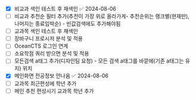 

- [x] 비교과 색인 테스트 후 재색인 ✅ 2024-08-06
- [ ] 비교과 추천순 필터 추가(추천이 가장 위로 올라가게- 추천순위는 랭크별(현재만), 나머지는 종료임박순)
      - 빈값검색에도 추가해야됨
- [ ] 교과목 색인 테스트 후 재색인
- [ ] 장바구니 프로시저 분석 및 적용
- [ ] OceanCTS 로그인 연계
- [ ] 소요학점 쿼리 받으면 분석 및 적용
- [ ] 모든검색 a태그 추가(디자인팀 요청) - 모든 검색 a태그를 바깥에(기존 a태그는 유지) 위치
- [x] 메인화면 전공정보 안나옴 ✅ 2024-08-06
- [ ] 교과목 최근편성에 학년 추가
- [ ] 메인 추천 편성시기 교과목 학년 추가